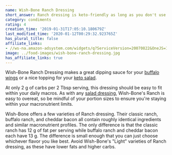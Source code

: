 ```yaml
---
name: Wish-Bone Ranch Dressing
short_answer: Ranch dressing is keto-friendly as long as you don't use too much.
category: condiments
rating: 4
creation_time: '2019-01-31T17:05:10.180679Z'
last_modified_time: '2020-01-12T00:29:32.923765Z'
has_plural_title: false
affiliate_links:
- //ws-na.amazon-adsystem.com/widgets/q?ServiceVersion=20070822&OneJS=1&Operation=GetAdHtml&MarketPlace=US&source=ss&ref=as_ss_li_til&ad_type=product_link&tracking_id=isitketo-20&language=en_US&marketplace=amazon&region=US&placement=B01MYFES63&asins=B01MYFES63&linkId=f5964e599841b3057618763e594e8caa&show_border=true&link_opens_in_new_window=true
image: ../food-images/wish-bone-ranch-dressing.jpg
has_affiliate_links: true
---
```


Wish-Bone Ranch Dressing makes a great dipping sauce for your [buffalo wings](/buffalo-wings) or a nice topping for your [keto salad](https://recipe-search.isitketo.org/?q=salad).

At only 2 g of carbs per 2 Tbsp serving, this dressing should be easy to fit within your daily macros. As with any [salad dressing](/salad-dressing), Wish-Bone's Ranch is easy to overeat, so be mindful of your portion sizes to ensure you're staying within your macronutrient limits.

Wish-Bone offers a few varieties of Ranch dressing. Their classic ranch, buffalo ranch, and cheddar bacon all contain roughly identical ingredients and similar macronutrient profiles. The only difference is that the classic ranch has 12 g of fat per serving while buffalo ranch and cheddar bacon each have 13 g. The difference is small enough that you can just choose whichever flavor you like best. Avoid Wish-Bone's "Light" varieties of Ranch dressing, as these have lower fats and higher carbs.
